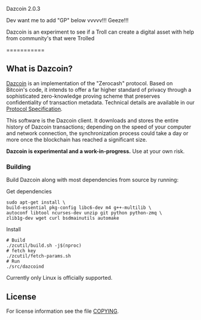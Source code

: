 Dazcoin 2.0.3

Dev want me to add "GP" below vvvvv!!! Geeze!!!

Dazcoin is an experiment to see if a Troll can create a digital asset with help from community's that were Trolled

===========

What is Dazcoin?
--------------

[Dazcoin](https://Dazcoin.org/) is an implementation of the "Zerocash" protocol.
Based on Bitcoin's code, it intends to offer a far higher standard of privacy
through a sophisticated zero-knowledge proving scheme that preserves
confidentiality of transaction metadata. Technical details are available
in our [Protocol Specification](https://github.com/zcash/zips/raw/master/protocol/protocol.pdf).

This software is the Dazcoin client. It downloads and stores the entire history
of Dazcoin transactions; depending on the speed of your computer and network
connection, the synchronization process could take a day or more once the
blockchain has reached a significant size.




**Dazcoin is experimental and a work-in-progress.** Use at your own risk.






### Building

Build Dazcoin along with most dependencies from source by running:


 Get dependencies
```{r, engine='bash'}
sudo apt-get install \
build-essential pkg-config libc6-dev m4 g++-multilib \
autoconf libtool ncurses-dev unzip git python python-zmq \
zlib1g-dev wget curl bsdmainutils automake
```

 Install
```{r, engine='bash'}
# Build
./zcutil/build.sh -j$(nproc)
# fetch key
./zcutil/fetch-params.sh
# Run
./src/dazcoind
```

Currently only Linux is officially supported.

License
-------

For license information see the file [COPYING](COPYING).
